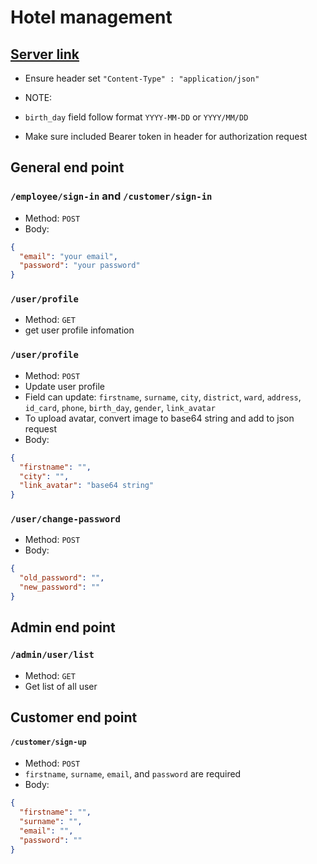 # Hotel management

## [Server link](https://hotel-management-server.fly.dev)
 - Ensure header set `"Content-Type" : "application/json"`

- NOTE:
- `birth_day` field follow format `YYYY-MM-DD` or `YYYY/MM/DD`
- Make sure included Bearer token in header for authorization request

## General end point

### `/employee/sign-in` and `/customer/sign-in`
- Method: `POST`
- Body:
 ```json
{
   "email": "your email",
   "password": "your password"
}
```

### `/user/profile`
- Method: `GET`
- get user profile infomation

### `/user/profile`
- Method: `POST`
- Update user profile
- Field can update: `firstname`, `surname`, `city`, `district`, `ward`, `address`, `id_card`, `phone`, `birth_day`, `gender`, `link_avatar`
- To upload avatar, convert image to base64 string and add to json request
- Body:
```json
{
  "firstname": "",
  "city": "",
  "link_avatar": "base64 string"
}
```

### `/user/change-password`
- Method: `POST`
- Body:
```json
{
  "old_password": "",
  "new_password": ""
}
```

## Admin end point

### `/admin/user/list`
- Method: `GET`
- Get list of all user

## Customer end point

#### `/customer/sign-up`
- Method: `POST`
- `firstname`, `surname`, `email`, and `password` are required
- Body:
```json
{
  "firstname": "",
  "surname": "",
  "email": "",
  "password": ""
}
```


